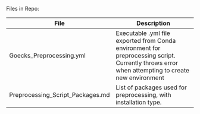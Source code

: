 
Files in Repo:



| File | Description |
| --- | --- |
| Goecks_Preprocessing.yml | Executable .yml file exported from Conda environment for preprocessing script.  Currently throws error when attempting to create new environment |
| Preprocessing_Script_Packages.md | List of packages used for preprocessing, with installation type. |
